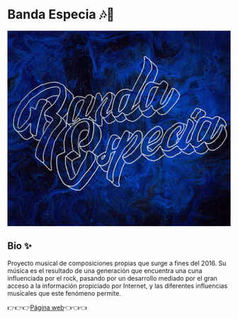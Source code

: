 # Banda Especia 🎶🎸

[![Banda especia logo](img/metaimg.jpg)](https://awesome-hypatia-df8d4c.netlify.app/)

## Bio ✨

Proyecto musical de composiciones propias que surge a fines del 2016. Su música es el resultado de una generación que encuentra una cuna influenciada por el rock, pasando por un desarrollo mediado por el gran acceso a la información propiciado por Internet, y las diferentes influencias musicales que este fenómeno permite.

👉👉👉[Página web](https://awesome-hypatia-df8d4c.netlify.app/)👈👈👈